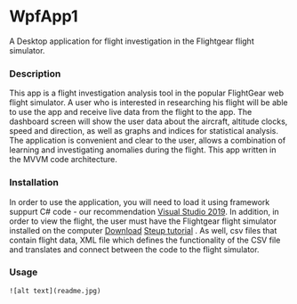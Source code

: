 # WpfApp1
A Desktop application for flight investigation in the Flightgear flight simulator.

### Description
This app is a flight investigation analysis tool in the popular FlightGear web flight simulator.
A user who is interested in researching his flight will be able to use the app and receive live data from the flight to the app.
The dashboard screen will show the user data about the aircraft, altitude clocks, speed and direction, as well as graphs and indices for statistical analysis. The application is convenient and clear to the user, allows a combination of learning and investigating anomalies during the flight.
This app written in the MVVM code architecture.

### Installation
In order to use the application, you will need to load it using framework suppurt C# code - our recommendation [Visual Studio 2019](https://visualstudio.microsoft.com/vs/).
In addition, in order to view the flight, the user must have the Flightgear flight simulator installed on the computer [Download](https://www.flightgear.org/download/) [Steup tutorial](https://wiki.flightgear.org/New_to_FlightGear) . As well, csv files that contain flight data, XML file which defines the functionality of the CSV file and translates and connect between the code to the flight simulator.

### Usage
	![alt text](readme.jpg)
  
